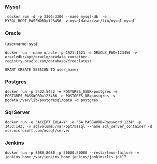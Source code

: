 ### Mysql
```
 docker run -d -p 3306:3306 --name mysql-db  -e MYSQL_ROOT_PASSWORD=123456 -v mysqldata:/var/lib/mysql mysql
```

### Oracle
(username: sys)
```
docker run --name oracle -p 1521:1521 -e ORACLE_PWD=123456 -v oracledb:/opt/oracle/oradata container-registry.oracle.com/database/free:latest
```
```
GRANT CREATE SESSION TO user_name;
```

### Postgres
```
docker run -p 5432:5432 -e POSTGRES_USER=postgres -e POSTGRES_PASSWORD=123456 -e POSTGRES_DB=postgres -v pgdata:/var/lib/postgresql/data -d postgres
```

### Sql Server
```
docker run -e "ACCEPT_EULA=Y" -e "SA_PASSWORD=Password_123#" -p 1433:1433 -v sqlvolume:/var/opt/mssql --name sql_server_container -d mcr.microsoft.com/mssql/server
```

### Jenkins
```
docker run -p 8080:8080 -p 50000:50000 --restart=on-failure -v jenkins_home:/var/jenkins_home jenkins/jenkins:lts-jdk17
```
